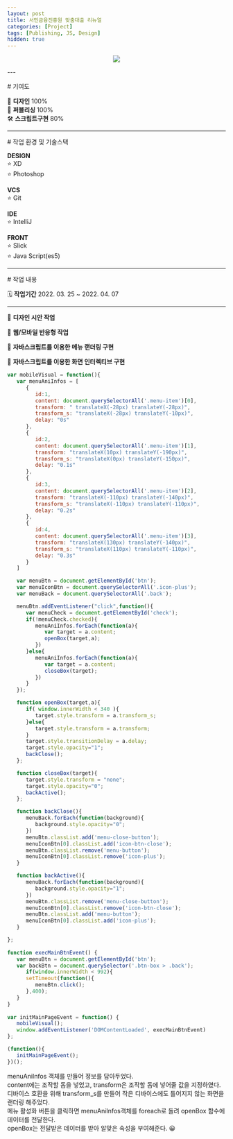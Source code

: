 ```yaml
---
layout: post
title: 서민금융진흥원 맞춤대출 리뉴얼
categories: [Project]
tags: [Publishing, JS, Design]
hidden: true
---
```


<p style="text-align: center;">
<img src="{{ site.baseurl }}/assets/img/project/loan.gif">
</p>
---
<p class="box-title"># 기여도</p>

🎨 **디자인** 100%  
📝 **퍼블리싱** 100%  
🛠 **스크립트구현** 80%  

----
<p class="box-title"># 작업 환경 및 기술스택</p>

**DESIGN**  
   ⭐️ XD  
   ⭐️ Photoshop  

**VCS**  
   ⭐️ Git

**IDE**   
   ⭐️ IntelliJ  

**FRONT**  
   ⭐️ Slick  
   ⭐️ Java Script(es5)

----

<p class="box-title"># 작업 내용</p>

🗓 **작업기간**  2022. 03. 25 ~ 2022. 04. 07

--- 

📌 **디자인 시안 작업**   

📌 **웹/모바일 반응형 작업**  

📌 **자바스크립트를 이용한 메뉴 랜더링 구현** 

📌 **자바스크립트를 이용한 화면 인터렉티브 구현** 
```js
var mobileVisual = function(){
   var menuAniInfos = [
      {
         id:1,
         content: document.querySelectorAll('.menu-item')[0],
         transform: " translateX(-28px) translateY(-28px)",
         transform_s: "translateX(-28px) translateY(-10px)",
         delay: "0s"
      },
      {
         id:2,
         content: document.querySelectorAll('.menu-item')[1],
         transform: "translateX(10px) translateY(-190px)",
         transform_s: "translateX(0px) translateY(-150px)",
         delay: "0.1s"
      },
      {
         id:3,
         content: document.querySelectorAll('.menu-item')[2],
         transform: "translateX(-110px) translateY(-140px)",
         transform_s: "translateX(-110px) translateY(-110px)",
         delay: "0.2s"
      },
      {
         id:4,
         content: document.querySelectorAll('.menu-item')[3],
         transform: "translateX(130px) translateY(-140px)",
         transform_s: "translateX(110px) translateY(-110px)",
         delay: "0.3s"
      }
   ]

   var menuBtn = document.getElementById('btn');
   var menuIconBtn = document.querySelectorAll('.icon-plus');
   var menuBack = document.querySelectorAll('.back');

   menuBtn.addEventListener("click",function(){
      var menuCheck = document.getElementById('check');
      if(!menuCheck.checked){
         menuAniInfos.forEach(function(a){
            var target = a.content;
            openBox(target,a);
         })
      }else{
         menuAniInfos.forEach(function(a){
            var target = a.content;
            closeBox(target);
         })
      }
   });

   function openBox(target,a){
      if( window.innerWidth < 340 ){
         target.style.transform = a.transform_s;
      }else{
         target.style.transform = a.transform;
      }
      target.style.transitionDelay = a.delay;
      target.style.opacity="1";
      backClose();
   };

   function closeBox(target){
      target.style.transform = "none";
      target.style.opacity="0";
      backActive();
   };

   function backClose(){
      menuBack.forEach(function(background){
         background.style.opacity="0";
      })
      menuBtn.classList.add('menu-close-button');
      menuIconBtn[0].classList.add('icon-btn-close');
      menuBtn.classList.remove('menu-button');
      menuIconBtn[0].classList.remove('icon-plus');
   }

   function backActive(){
      menuBack.forEach(function(background){
         background.style.opacity="1";
      })
      menuBtn.classList.remove('menu-close-button');
      menuIconBtn[0].classList.remove('icon-btn-close');
      menuBtn.classList.add('menu-button');
      menuIconBtn[0].classList.add('icon-plus');
   }

};
  
function execMainBtnEvent() {
   var menuBtn = document.getElementById('btn');
   var backBtn = document.querySelector('.btn-box > .back');
      if(window.innerWidth < 992){
      setTimeout(function(){
         menuBtn.click();
      },400);
   }
}
  
var initMainPageEvent = function() {
   mobileVisual();
   window.addEventListener('DOMContentLoaded', execMainBtnEvent)
};

(function(){
   initMainPageEvent();
})();
```

menuAniInfos 객체를 만들어 정보를 담아두었다.  
content에는 조작할 돔을 넣었고, transform은 조작할 돔에 넣어줄 값을 지정하였다.  
디바이스 호환을 위해 transform_s를 만들어 작은 디바이스에도 틀어지지 않는 화면을 랜더링 해주었다.  
메뉴 활성화 버튼을 클릭하면 menuAniInfos객체를 foreach로 돌려 openBox 함수에 데이터를 전달한다.  
openBox는 전달받은 데이터를 받아 알맞은 속성을 부여해준다. 😀  

